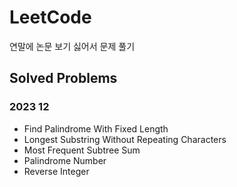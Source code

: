 # LeetCode

연말에 논문 보기 싫어서 문제 풀기

## Solved Problems

### 2023 12
- Find Palindrome With Fixed Length
- Longest Substring Without Repeating Characters
- Most Frequent Subtree Sum
- Palindrome Number
- Reverse Integer
